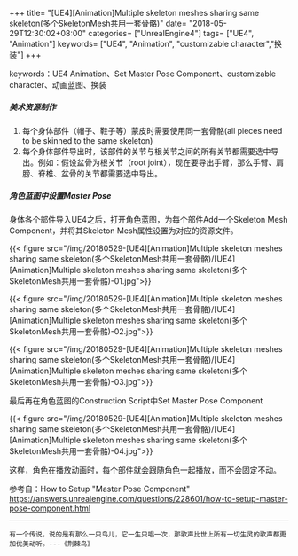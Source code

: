 +++
title= "[UE4][Animation]Multiple skeleton meshes sharing same skeleton(多个SkeletonMesh共用一套骨骼)"
date= "2018-05-29T12:30:02+08:00"
categories= ["UnrealEngine4"]
tags= ["UE4", "Animation"]
keywords= ["UE4", "Animation", "customizable character","换装"]
+++

keywords：UE4 Animation、Set Master Pose Component、customizable character、动画蓝图、换装

##### 美术资源制作
1. 每个身体部件（帽子、鞋子等）蒙皮时需要使用同一套骨骼(all pieces need to be skinned to the same skeleton)
2. 每个身体部件导出时，该部件的关节与根关节之间的所有关节都需要选中导出。例如：假设盆骨为根关节（root joint），现在要导出手臂，那么手臂、肩膀、脊椎、盆骨的关节都需要选中导出。

##### 角色蓝图中设置Master Pose

身体各个部件导入UE4之后，打开角色蓝图，为每个部件Add一个Skeleton Mesh Component，并将其Skeleton Mesh属性设置为对应的资源文件。

{{< figure src="/img/20180529-[UE4][Animation]Multiple skeleton meshes sharing same skeleton(多个SkeletonMesh共用一套骨骼)/[UE4][Animation]Multiple skeleton meshes sharing same skeleton(多个SkeletonMesh共用一套骨骼)-01.jpg">}}

{{< figure src="/img/20180529-[UE4][Animation]Multiple skeleton meshes sharing same skeleton(多个SkeletonMesh共用一套骨骼)/[UE4][Animation]Multiple skeleton meshes sharing same skeleton(多个SkeletonMesh共用一套骨骼)-02.jpg">}}

{{< figure src="/img/20180529-[UE4][Animation]Multiple skeleton meshes sharing same skeleton(多个SkeletonMesh共用一套骨骼)/[UE4][Animation]Multiple skeleton meshes sharing same skeleton(多个SkeletonMesh共用一套骨骼)-03.jpg">}}

最后再在角色蓝图的Construction Script中Set Master Pose Component

{{< figure src="/img/20180529-[UE4][Animation]Multiple skeleton meshes sharing same skeleton(多个SkeletonMesh共用一套骨骼)/[UE4][Animation]Multiple skeleton meshes sharing same skeleton(多个SkeletonMesh共用一套骨骼)-04.jpg">}}

这样，角色在播放动画时，每个部件就会跟随角色一起播放，而不会固定不动。

参考自：How to Setup "Master Pose Component"  
https://answers.unrealengine.com/questions/228601/how-to-setup-master-pose-component.html

***
`有一个传说，说的是有那么一只鸟儿，它一生只唱一次，那歌声比世上所有一切生灵的歌声都更加优美动听。---《荆棘鸟》`